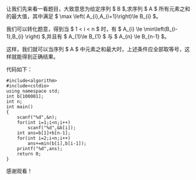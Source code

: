 让我们先来看一看题目，大致意思为给定序列 $ B $,求序列 $ A $ 所有元素之和的最大值，其中满足 $ \max \left( A_{i},A_{i+1}\right)\le B_{i} $。

我们可以转化题意，得到当 $ 1 < i < n $ 时，有 $ A_{i} \le \min\left(B_{i-1},B_{i} \right) $,并且有 $ A_{1}\le B_{1} $ 与 $ A_{n} \le B_{n-1} $。

这样，我们就可以当序列 $ A $ 中元素之和最大时，上述条件应全部取等号，这样就能得到正确结果。

代码如下：

```
#include<algorithm>
#include<cstdio>
using namespace std;
int b[100001];
int n;
int main()
{
    scanf("%d",&n);
    for(int i=1;i<n;i++)
        scanf("%d",&b[i]);
    int ans=b[1]+b[n-1];
    for(int i=2;i<n;i++)
        ans+=min(b[i],b[i-1]);
    printf("%d",ans);
    return 0;
}
```
感谢观看！